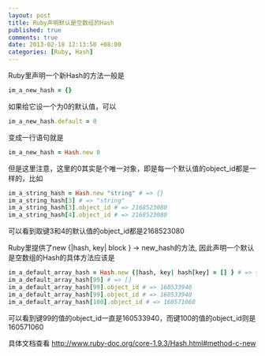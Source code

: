 ```yaml
---
layout: post
title: Ruby声明默认是空数组的Hash
published: true
comments: true
date: 2013-02-18 12:13:50 +08:00
categories: [Ruby, Hash]
---
```


Ruby里声明一个新Hash的方法一般是

```ruby
im_a_new_hash = {}
```

如果给它设一个为0的默认值，可以
```ruby
im_a_new_hash.default = 0
```
变成一行语句就是
```ruby
im_a_new_hash = Hash.new 0
```

但是这里注意，这里的0其实是个唯一对象，即是每一个默认值的object_id都是一样的，比如
```ruby
im_a_string_hash = Hash.new "string" # => {}
im_a_string_hash[3] # => "string"
im_a_string_hash[3].object_id # => 2168523080
im_a_string_hash[4].object_id # => 2168523080
```
可以看到取键3和4的默认值的object_id都是2168523080

Ruby里提供了new {|hash, key| block } → new_hash的方法, 因此声明一个默认是空数组的Hash的具体方法应该是
```ruby
im_a_default_array_hash = Hash.new {|hash, key| hash[key] = [] } # => {}
im_a_default_array_hash[99] # => []
im_a_default_array_hash[99].object_id # => 160533940
im_a_default_array_hash[99].object_id # => 160533940
im_a_default_array_hash[100].object_id # => 160571060 
```
可以看到键99的值的object_id一直是160533940，而键100的值的object_id则是160571060

具体文档查看 http://www.ruby-doc.org/core-1.9.3/Hash.html#method-c-new
